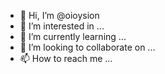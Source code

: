 - 👋 Hi, I’m @oioysion
- 👀 I’m interested in ...
- 🌱 I’m currently learning ...
- 💞️ I’m looking to collaborate on ...
- 📫 How to reach me ...

<!---
oioysion/oioysion is a ✨ special ✨ repository because its `README.md` (this file) appears on your GitHub profile.
You can click the Preview link to take a look at your changes.
--->
